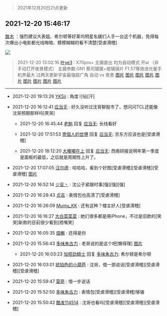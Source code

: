 > 2021年12月20日21点更新
<link rel="stylesheet" href="https://cdn.jsdelivr.net/gh/taotie6/sampleJSON@main/css/photo_show.css">
<meta name="referrer" content="no-referrer" />


 ## 2021-12-20 15:46:17 

 [㪚木](https://www.coolapk.com/feed/32250205?shareKey=MjNkY2JjOGVlZmNlNjFjMDQ1N2Q~) ：强烈建议大表姐、希尔顿等好莱坞明星名媛们人手一台这个机器，免得每次爆出小电影都光线晦暗、模模糊糊的看不清楚[受虐滑稽] 

<div class="album">
<img class="img-item" src="http://image.coolapk.com/feed/2021/1220/15/1081091_68859cbc_4957_8949_818@400x400.gif" />
</div>

> 2021-12-20 13:02:16 
> [叶ye3](https://www.coolapk.com/feed/32247055?shareKey=MTljNDE5ZDc4MmQ2NjFjMDQ1N2Q~) : X70pro+ 主摄直出 均为自动模式 开ai （非手动打开夜景模式） 主摄参数:GN1 蔡司镀膜+玻璃镜片 F1.57等效进光量手机界最大 过两天更新宇宙最强超广角  自动 vs 夜景 
[图片](http://image.coolapk.com/feed/2021/1220/13/7485051_f4e35e94_6502_3676_233@3325x2494.jpeg)
[图片](http://image.coolapk.com/feed/2021/1220/13/7485051_2eff2d02_6502_3681_60@2494x3325.jpeg)
[图片](http://image.coolapk.com/feed/2021/1220/13/7485051_56660ce4_6502_369_638@3325x2494.jpeg)
[图片](http://image.coolapk.com/feed/2021/1220/13/7485051_05bf3a94_6502_3694_239@3325x2494.jpeg)
[图片](http://image.coolapk.com/feed/2021/1220/13/7485051_4fe0d084_6502_37_645@3325x2494.jpeg)
[图片](http://image.coolapk.com/feed/2021/1220/13/7485051_55adea7d_6502_3707_971@2494x3325.jpeg)
[图片](http://image.coolapk.com/feed/2021/1220/13/7485051_af56cdc6_6502_3709_170@2494x3325.jpeg)
[图片](http://image.coolapk.com/feed/2021/1220/13/7485051_e3f59947_6502_3713_889@3325x2494.jpeg)
[图片](http://image.coolapk.com/feed/2021/1220/13/7485051_aae19065_6502_3723_317@2494x3325.jpeg)

 ------- 

- 2021-12-20 19:13:26 [YKSii](uid=2291498) : 角度刁钻[汗] 

- 2021-12-20 16:12:41 [应当无](uid=1376550) : 好久没听过沈哥聊股市了，想问问TCL还能像沈哥预期那样吗[笑哭] 

    - 2021-12-20 16:45:44 [老魁](uid=1703096) 回复 [应当无](uid=1376550): 长线看好 

    - 2021-12-20 17:51:53 [壹個人的丗堺](uid=1461483) 回复 [应当无](uid=1376550): 京东方应该也是[受虐滑稽] 

    - 2021-12-20 18:12:20 [大嘟嘟在上](uid=4316956) 回复 [应当无](uid=1376550): 西南研报说明年第一季度是面板的最低，之后就是周期性上升了。 

- 2021-12-20 17:07:05 [汪尔德](uid=1595236) : 哈哈哈，看到个好图[受虐滑稽][受虐滑稽][受虐滑稽] [图片](http://image.coolapk.com/feed/2021/1220/17/1595236_9819c5dd_1224_9705_230@1076x809.jpeg)

- 2021-12-20 16:52:14 [ジ衮丶](uid=494451) : 沈公子紧跟时事[强][强][强] 

- 2021-12-20 16:28:43 [贞吉](uid=2727798) : 表情包也高清了[受虐滑稽] 

- 2021-12-20 16:26:09 [Mumu_KK](uid=1355663) : 还有这种？楼主好人[受虐滑稽] 

- 2021-12-20 16:16:27 [大白菜菜菜](uid=2081020) : 她们很多都是用iPhone，不过是旧款的[笑哭]新款的目前很少看到[捂嘴笑] 

- 2021-12-20 16:05:35 [熠櫆](uid=853004) : 还得是你 

- 2021-12-20 15:56:43 [多味朱古力](uid=1614110) : 老哥说的是这个吧[懒得理] [图片](http://image.coolapk.com/feed/2021/1220/15/1614110_58c46eaa_7002_5417_168@1080x2340.jpeg)

    - 2021-12-20 16:03:23 [加把劲騎士](uid=647149) 回复 [多味朱古力](uid=1614110): 希尔顿是希尔顿 

- 2021-12-20 16:03:01 [琥珀色的小葫芦](uid=3670859) : 沈哥，借一部说话[受虐滑稽][受虐滑稽][受虐滑稽] 

- 2021-12-20 15:59:47 [莫奇](uid=131936) : 借一步说话 

- 2021-12-20 15:52:50 [多味朱古力](uid=1614110) : 表情包[受虐滑稽][受虐滑稽]够骚 

- 2021-12-20 15:50:42 [酷发114514](uid=4321323) : 沈哥也看吗[受虐滑稽][受虐滑稽][受虐滑稽] 

